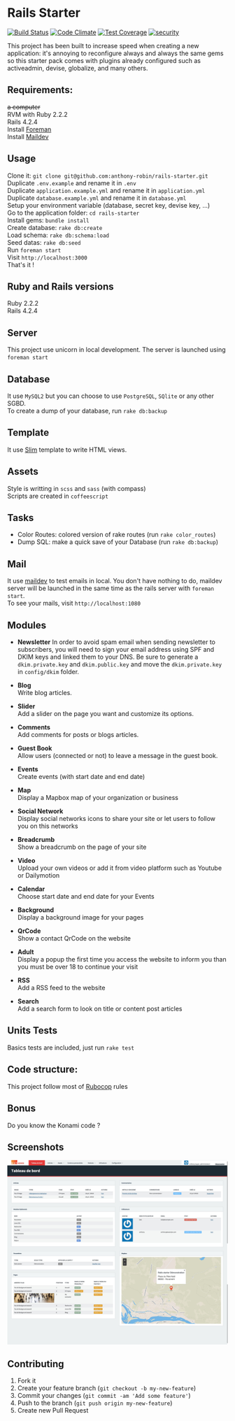 Rails Starter
==============
[![Build Status](https://travis-ci.org/lr-agenceweb/rails-starter.svg?branch=master)](https://travis-ci.org/lr-agenceweb/rails-starter)
[![Code Climate](https://codeclimate.com/github/lr-agenceweb/rails-starter/badges/gpa.svg)](https://codeclimate.com/github/lr-agenceweb/rails-starter)
[![Test Coverage](https://codeclimate.com/github/lr-agenceweb/rails-starter/badges/coverage.svg)](https://codeclimate.com/github/lr-agenceweb/rails-starter/coverage)
[![security](https://hakiri.io/github/lr-agenceweb/rails-starter/master.svg)](https://hakiri.io/github/lr-agenceweb/rails-starter/master)

This project has been built to increase speed when creating a new application: it's annoying to reconfigure always and always the same gems so this starter pack comes with plugins already configured such as activeadmin, devise, globalize, and many others.

Requirements:
------------
~~a computer~~  
RVM with Ruby 2.2.2  
Rails 4.2.4  
Install [Foreman](https://github.com/ddollar/foreman)  
Install [Maildev](https://github.com/djfarrelly/MailDev)  

Usage
-----
Clone it: `git clone git@github.com:anthony-robin/rails-starter.git`  
Duplicate `.env.example` and rename it in `.env`  
Duplicate `application.example.yml` and rename it in `application.yml`  
Duplicate `database.example.yml` and rename it in `database.yml`  
Setup your environment variable (database, secret key, devise key, ...)  
Go to the application folder: `cd rails-starter`  
Install gems: `bundle install`  
Create database: `rake db:create`  
Load schema: `rake db:schema:load`  
Seed datas: `rake db:seed`  
Run `foreman start`  
Visit `http://localhost:3000`  
That's it !  

Ruby and Rails versions
-----------------------
Ruby 2.2.2  
Rails 4.2.4  

Server
------
This project use unicorn in local development. The server is launched using `foreman start`

Database
---------
It use `MySQL2` but you can choose to use `PostgreSQL`, `SQlite` or any other SGBD.  
To create a dump of your database, run `rake db:backup`

Template
--------
It use [Slim](https://github.com/slim-template/slim-rails) template to write HTML views.

Assets
-------
Style is writting in `scss` and `sass` (with compass)  
Scripts are created in `coffeescript`

<!-- In development and test environments, assets are stored in `local` but in staging and production, they are stored with `dropbox` using dropbox-paperclip gem. The advantage of storing in an external server is that you relieve your server storage. -->

Tasks
------
* Color Routes: colored version of rake routes (run `rake color_routes`)
* Dump SQL: make a quick save of your Database (run `rake db:backup`)

Mail
-----
It use [maildev](http://djfarrelly.github.io/MailDev/) to test emails in local. You don't have nothing to do, maildev server will be launched in the same time as the rails server with `foreman start`.  
To see your mails, visit `http://localhost:1080`


Modules
---------
* **Newsletter**
In order to avoid spam email when sending newsletter to subscribers, you will need to sign your email address using SPF and DKIM keys and linked them to your DNS.
Be sure to generate a `dkim.private.key` and `dkim.public.key` and move the `dkim.private.key` in `config/dkim` folder.

* **Blog**  
Write blog articles.

* **Slider**  
Add a slider on the page you want and customize its options.

* **Comments**  
Add comments for posts or blogs articles.

* **Guest Book**  
Allow users (connected or not) to leave a message in the guest book.

* **Events**  
Create events (with start date and end date)

* **Map**  
Display a Mapbox map of your organization or business

* **Social Network**  
Display social networks icons to share your site or let users to follow you on this networks

* **Breadcrumb**  
Show a breadcrumb on the page of your site

* **Video**  
Upload your own videos or add it from video platform such as Youtube or Dailymotion

* **Calendar**  
Choose start date and end date for your Events

* **Background**  
Display a background image for your pages

* **QrCode**  
Show a contact QrCode on the website

* **Adult**  
Display a popup the first time you access the website to inform you than you must be over 18 to continue your visit

* **RSS**  
Add a RSS feed to the website

* **Search**  
Add a search form to look on title or content post articles

Units Tests
-----------
Basics tests are included, just run `rake test`

Code structure:
---------------
This project follow most of [Rubocop](https://github.com/bbatsov/rubocop) rules

Bonus
------
Do you know the Konami code ?

Screenshots
-----------
![Activeadmin Dashboard example](vendor/assets/images/readme/dashboard_rails_starter.jpg)

Contributing
------------
1. Fork it
2. Create your feature branch (`git checkout -b my-new-feature`)
3. Commit your changes (`git commit -am 'Add some feature'`)
4. Push to the branch (`git push origin my-new-feature`)
5. Create new Pull Request